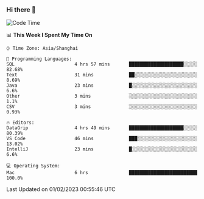 ### Hi there 👋


<!--START_SECTION:waka-->
![Code Time](http://img.shields.io/badge/Code%20Time-996%20hrs%2012%20mins-blue)

📊 **This Week I Spent My Time On** 

```text
⌚︎ Time Zone: Asia/Shanghai

💬 Programming Languages: 
SQL                      4 hrs 57 mins       ████████████████████░░░░░   82.68% 
Text                     31 mins             ██░░░░░░░░░░░░░░░░░░░░░░░   8.69% 
Java                     23 mins             █░░░░░░░░░░░░░░░░░░░░░░░░   6.6% 
Other                    3 mins              ░░░░░░░░░░░░░░░░░░░░░░░░░   1.1% 
CSV                      3 mins              ░░░░░░░░░░░░░░░░░░░░░░░░░   0.93%

🔥 Editors: 
DataGrip                 4 hrs 49 mins       ████████████████████░░░░░   80.39% 
VS Code                  46 mins             ███░░░░░░░░░░░░░░░░░░░░░░   13.02% 
IntelliJ                 23 mins             █░░░░░░░░░░░░░░░░░░░░░░░░   6.6%

💻 Operating System: 
Mac                      6 hrs               █████████████████████████   100.0%

```


 Last Updated on 01/02/2023 00:55:46 UTC
<!--END_SECTION:waka-->

<!--
**SillyPasty/SillyPasty** is a ✨ _special_ ✨ repository because its `README.md` (this file) appears on your GitHub profile.

Here are some ideas to get you started:

- 🔭 I’m currently working on ...
- 🌱 I’m currently learning ...
- 👯 I’m looking to collaborate on ...
- 🤔 I’m looking for help with ...
- 💬 Ask me about ...
- 📫 How to reach me: ...
- 😄 Pronouns: ...
- ⚡ Fun fact: ...
-->


